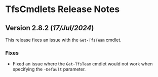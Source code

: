 # TfsCmdlets Release Notes

## Version 2.8.2 (_17/Jul/2024_)

This release fixes an issue with the `Get-TfsTeam` cmdlet.

### Fixes

- Fixed an issue where the `Get-TfsTeam` cmdlet would not work when specifying the `-Default` parameter.
